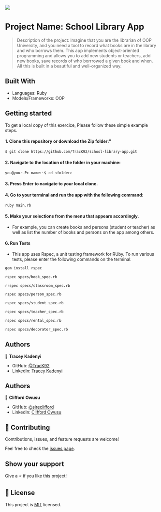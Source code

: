 ![](https://img.shields.io/badge/Microverse-blueviolet)

# Project Name: School Library App

> Description of the project: Imagine that you are the librarian of OOP University, and you need a tool to record what books are in the library and who borrows them. This app implements object-oriented programming and allows you to add new students or teachers, add new books, save records of who borrrowed a given book and when. All this is built in a beautiful and well-organized way. 

## Built With
- Languages: Ruby
- Models/Frameworks: OOP

## Getting started
To get a local copy of this exercice, Please follow these simple example steps.

#### 1. Clone this repository or download the Zip folder:"

```bash command
$ git clone https://github.com/TracK92/school-library-app.git
```
#### 2. Navigate to the location of the folder in your machine:
```bash command
you@your-Pc-name:~$ cd <folder>
```
#### 3. Press Enter to navigate to your local clone.

#### 4. Go to your terminal and run the app with the following command:
```bash command
ruby main.rb
```
#### 5. Make your selections from the menu that appears accordingly.
- For example, you can create books and persons (student or teacher) as well as list the number of books and persons on the app among others.

#### 6. Run Tests
- This app uses Rspec, a unit testing framework for RUby. To run various tests, please enter the following commands on the terminal:

```bash command
gem install rspec
```

```bash command
rspec specs/book_spec.rb
```
```bash command
rrspec specs/classroom_spec.rb
```
```bash command
rspec specs/person_spec.rb
```
```bash command
rspec specs/student_spec.rb
```
```bash command
rspec specs/teacher_spec.rb
```
```bash command
rspec specs/rental_spec.rb
```
```bash command
rspec specs/decorator_spec.rb
```

## Authors

👤 **Tracey Kadenyi**

- GitHub: [@TracK92](https://github.com/TracK92)
- LinkedIn: [Tracey Kadenyi](https://www.linkedin.com/in/tracey-kadenyi/)

## Authors

👤 **Clifford Owusu**

- GitHub: [@sireclifford](https://github.com/sireclifford)
- LinkedIn: [Clifford Owusu](https://www.linkedin.com/in/sireclifford/)


## 🤝 Contributing

Contributions, issues, and feature requests are welcome!

Feel free to check the [issues page](../../issues/).

## Show your support

Give a ⭐️ if you like this project!


## 📝 License

This project is [MIT](./MIT.md) licensed.
